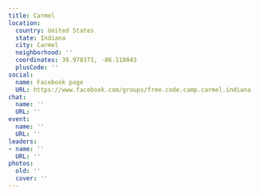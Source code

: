 ```yaml
---
title: Carmel
location:
  country: United States
  state: Indiana
  city: Carmel
  neighborhood: ''
  coordinates: 39.978371, -86.118043
  plusCode: ''
social:
  name: Facebook page
  URL: https://www.facebook.com/groups/free.code.camp.carmel.indiana
chat:
  name: ''
  URL: ''
event:
  name: ''
  URL: ''
leaders:
- name: ''
  URL: ''
photos:
  old: ''
  cover: ''
---
```

